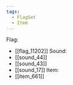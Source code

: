 ```yaml
---
tags:
  - FlagSet
  - Item
---
```

Flag:
- [[flag_11202]]
Sound:
- [[sound_44]]
- [[sound_43]]
- [[sound_17]]
Item:
- [[item_661]]
